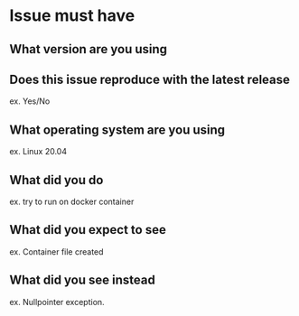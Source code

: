 # Issue must have

<!--
Customized from the template
(https://github.com/thealphadollar/vanilla-i18n/blob/master/.github/ISSUE_TEMPLATE.md)
Please answer these questions before submitting your issue. Thanks!
-->

## What version are you using


## Does this issue reproduce with the latest release

ex. Yes/No

## What operating system are you using

ex. Linux 20.04

## What did you do

<!--
If possible, provide a recipe for reproducing the error.
What Command and Inputs did you used?
-->

ex. try to run on docker container

## What did you expect to see

ex. Container file created

## What did you see instead

ex. Nullpointer exception.
